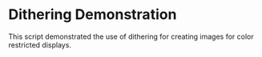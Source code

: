 # Dithering Demonstration

This script demonstrated the use of dithering for creating images for color restricted displays.
